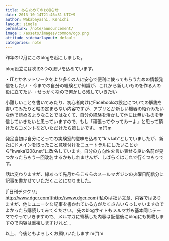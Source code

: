 ```yaml
---
title: あらためてのお知らせ
date: 2013-10-14T21:46:31 UTC+9
author: Wakabayashi, Kenichi
layout: single
permalink: /note/announcement/
image : /assets/images/common/ogp.png
attitude_sidebarlayout: default
categories: note
---
```

昨年の12月にこのblogを起こしました。

blog設立には次の3つの思いを込めています。

・ITとかネットワークをより多くの人に安心で便利に使ってもらうための情報発信をしたい
・今までの自分の経験とか知識が、これから新しいものを作る人の役に立てたい
・せっかくなので何かしら残していきたい

小難しいことを書いてみたり、初心者向けにFacebookの設定についての解説を書いてみたりと軸の定まらない内容ですが、アプリとか新しい機器の紹介みたいな他で読めるようなことではなくて、自分の経験を活かして他には無いものを発信していきたいと思っていますので、もし「頑張ってやってみーよ」と思って頂けたらコメントなどいただけたら嬉しいです。 m(_"_)m

発足当初は自分にとっての実験室的意味を込めて"k's lab"としていましたが、新たにドメインを取ったこと意味付けをニュートラルにしたいことから"kwaka1208.net"に改名しています。自分の方向性を言い表せる良い名前が見つかったらもう一回改名するかもしれませんが、しばらくはこれで行くつもりです。

話は変わりますが、縁あって先月からこちらのメールマガジンの火曜日配信分に記事を書かせていただくことになりました。

[「日刊デジクリ」<br />http://www.dgcr.com](http://www.dgcr.com)
私のは拙い文章、内容ではありますが、他にユニークな記事を書かれている方がたくさんいらっしゃいますのでよかったら購読してみてください。
先のblogサイトもメルマガも基本同じテーマでやっていきますので、メルマガに寄稿した内容は配信後にblogにも掲載しますので内容は重複しますけれど...

以上、今後ともよろしくお願いいたします m(_"_)m